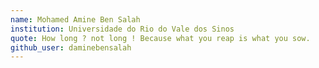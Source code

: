 ```yaml
---
name: Mohamed Amine Ben Salah
institution: Universidade do Rio do Vale dos Sinos 
quote: How long ? not long ! Because what you reap is what you sow.
github_user: daminebensalah
---
```

